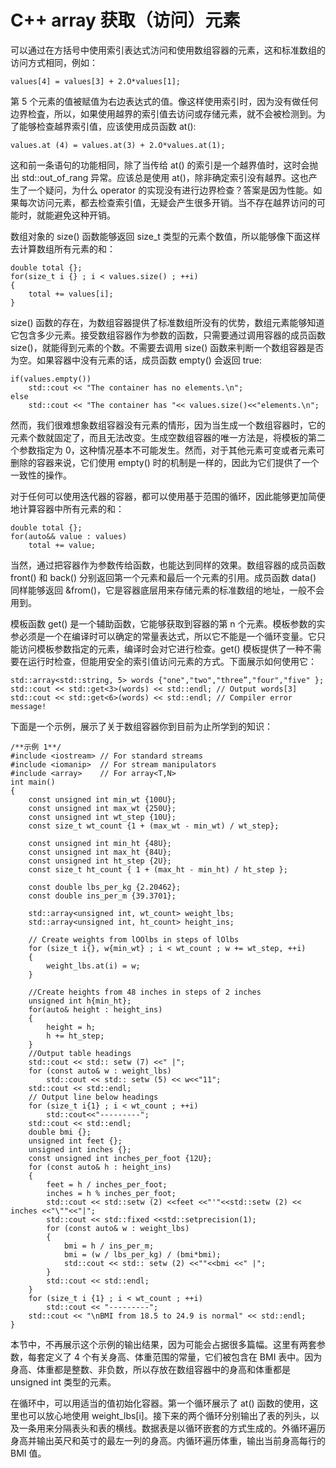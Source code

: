 # C++ array 获取（访问）元素

可以通过在方括号中使用索引表达式汸问和使用数组容器的元素，这和标准数组的访问方式相同，例如：

```
values[4] = values[3] + 2.O*values[1];
```

第 5 个元素的值被赋值为右边表达式的值。像这样使用索引时，因为没有做任何边界检査，所以，如果使用越界的索引值去访问或存储元素，就不会被检测到。为了能够检查越界索引值，应该使用成员函数 at():

```
values.at (4) = values.at(3) + 2.O*values.at(1);
```

这和前一条语句的功能相同，除了当传给 at() 的索引是一个越界值时，这时会抛出 std::out_of_rang 异常。应该总是使用 at()，除非确定索引没有越界。这也产生了一个疑问，为什么 operator[]() 的实现没有进行边界检查？答案是因为性能。如果每次访问元素，都去检查索引值，无疑会产生很多开销。当不存在越界访问的可能时，就能避免这种开销。

数组对象的 size() 函数能够返回 size_t 类型的元素个数值，所以能够像下面这样去计算数组所有元素的和：

```
double total {};
for(size_t i {} ; i < values.size() ; ++i)
{
    total += values[i];
}
```

size() 函数的存在，为数组容器提供了标准数组所没有的优势，数组元素能够知道它包含多少元素。接受数组容器作为参数的函数，只需要通过调用容器的成员函数 size()，就能得到元素的个数。不需要去调用 size() 函数来判断一个数组容器是否为空。如果容器中没有元素的话，成员函数 empty() 会返回 true:

```
if(values.empty())
    std::cout << "The container has no elements.\n";
else
    std::cout << "The container has "<< values.size()<<"elements.\n";
```

然而，我们很难想象数组容器没有元素的情形，因为当生成一个数组容器时，它的元素个数就固定了，而且无法改变。生成空数组容器的唯一方法是，将模板的第二个参数指定为 0，这种情况基本不可能发生。然而，对于其他元素可变或者元素可删除的容器来说，它们使用 empty() 时的机制是一样的，因此为它们提供了一个一致性的操作。

对于任何可以使用迭代器的容器，都可以使用基于范围的循环，因此能够更加简便地计算容器中所有元素的和：

```
double total {};
for(auto&& value : values)
    total += value;
```

当然，通过把容器作为参数传给函数，也能达到同样的效果。数组容器的成员函数 front() 和 back() 分别返回第一个元素和最后一个元素的引用。成员函数 data() 同样能够返回 &from()，它是容器底层用来存储元素的标准数组的地址，一般不会用到。

模板函数 get<n>() 是一个辅助函数，它能够获取到容器的第 n 个元素。模板参数的实参必须是一个在编译时可以确定的常量表达式，所以它不能是一个循环变量。它只能访问模板参数指定的元素，编译时会对它进行检查。get<n>() 模板提供了一种不需要在运行时检查，但能用安全的索引值访问元素的方式。下面展示如何使用它：

```
std::array<std::string, 5> words {"one","two","three”,"four","five" };
std::cout << std::get<3>(words) << std::endl; // Output words[3]
std::cout << std::get<6>(words) << std::endl; // Compiler error message!
```

下面是一个示例，展示了关于数组容器你到目前为止所学到的知识：

```
/**示例 1**/
#include <iostream> // For standard streams
#include <iomanip>  // For stream manipulators
#include <array>    // For array<T,N>
int main()
{
    const unsigned int min_wt {100U};
    const unsigned int max_wt {250U};
    const unsigned int wt_step {10U};
    const size_t wt_count {1 + (max_wt - min_wt) / wt_step};

    const unsigned int min_ht {48U};
    const unsigned int max_ht {84U};
    const unsigned int ht_step {2U};
    const size_t ht_count { 1 + (max_ht - min_ht) / ht_step };

    const double lbs_per_kg {2.20462};
    const double ins_per_m {39.3701};

    std::array<unsigned int, wt_count> weight_lbs;
    std::array<unsigned int, ht_count> height_ins;

    // Create weights from lOOlbs in steps of lOlbs
    for (size_t i{}, w{min_wt} ; i < wt_count ; w += wt_step, ++i)
    {
        weight_lbs.at(i) = w;
    }

    //Create heights from 48 inches in steps of 2 inches
    unsigned int h{min_ht};
    for(auto& height : height_ins)
    {
        height = h;
        h += ht_step;
    }
    //Output table headings
    std::cout << std:: setw (7) <<" |";
    for (const auto& w : weight_lbs)
        std::cout << std:: setw (5) << w<<"11";
    std::cout << std::endl;
    // Output line below headings
    for (size_t i{1} ; i < wt_count ; ++i)
        std::cout<<"---------";
    std::cout << std::endl;
    double bmi {};
    unsigned int feet {};
    unsigned int inches {};
    const unsigned int inches_per_foot {12U};
    for (const auto& h : height_ins)
    {
        feet = h / inches_per_foot;
        inches = h % inches_per_foot;
        std::cout << std::setw (2) <<feet <<"'"<<std::setw (2) << inches <<"\""<<"|";
        std::cout << std::fixed <<std::setprecision(1);
        for (const auto& w : weight_lbs)
        {
            bmi = h / ins_per_m;
            bmi = (w / lbs_per_kg) / (bmi*bmi);
            std::cout << std:: setw (2) <<""<<bmi <<" |";
        }
        std::cout << std::endl;
    }
    for (size_t i {1} ; i < wt_count ; ++i)
        std::cout << "---------";
    std::cout << "\nBMI from 18.5 to 24.9 is normal" << std::endl;
}
```

本节中，不再展示这个示例的输出结果，因为可能会占据很多篇幅。这里有两套参数，每套定义了 4 个有关身高、体重范围的常量，它们被包含在 BMI 表中。因为身高、体重都是整数、非负数，所以存放在数组容器中的身高和体重都是 unsigned int 类型的元素。

在循环中，可以用适当的值初始化容器。第一个循环展示了 at() 函数的使用，这里也可以放心地使用 weight_lbs[i]。接下来的两个循环分别输出了表的列头，以及一条用来分隔表头和表的横线。数据表是以循环嵌套的方式生成的。外循环遍历身高并输出英尺和英寸的最左一列的身高。内循环遍历体重，输出当前身高每行的 BMI 值。